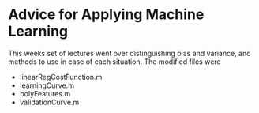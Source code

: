 # Advice for Applying Machine Learning

This weeks set of lectures went over distinguishing bias and variance, and methods to use in case of each situation. The modified files were

* linearRegCostFunction.m
* learningCurve.m
* polyFeatures.m
* validationCurve.m
